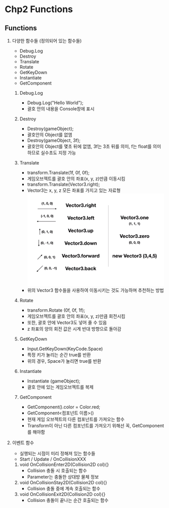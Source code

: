 ﻿# Chp2 Functions

## Functions

1. 다양한 함수들 (정의되어 있는 함수들)
		
	* Debug.Log
	* Destroy
	* Translate
	* Rotate
	* GetKeyDown
	* Instantiate
	* GetComponent
	
	1. Debug.Log
		
		* Debug.Log("Hello World");
		* 괄호 안의 내용을 Console창에 표시 
	
	2. Destroy
		
		* Destroy(gameObject);
		* 괄호안의 Object를 없앰
		* Destroy(gameObject, 3f);
		* 괄호안의 Object를 몇초 뒤에 없앰, 3f는 3초 뒤를 의미, f는 float를 의미하므로 실수초도 지정 가능
	
	3. Translate	
		
		* transform.Translate(1f, 0f, 0f);
		* 게임오브젝트를 괄호 안의 좌표(x, y, z)만큼 이동시킴  
		* transform.Translate(Vector3.right);
		* Vector3는 x, y, z 모든 좌표를 가지고 있는 자료형
		 ![Vector3](images/Vector3.png)
		* 위의 Vector3 함수들을 사용하여 이동시키는 것도 가능하며 추천하는 방법 

	4. Rotate

		* transform.Rotate (0f, 0f, 1f);
		* 게임오브젝트를 괄호 안의 좌표(x, y, z)만큼 회전시킴
		* 또한, 괄호 안에 Vector3도 넣어 줄 수 있음
		* z 좌표의 양의 회전 값은 시계 반대 방향으로 돌아감

	5. GetKeyDown

		* Input.GetKeyDown(KeyCode.Space)
		* 특정 키가 눌리는 순간 true를 반환 
		* 위의 경우, Space가 눌리면 true를 반환

	6. Instantiate

		* Instantiate (gameObject);
		* 괄호 안에 있는 게임오브젝트를 복제 

	7. GetComponent

		* GetComponent<SpriteRenderer>().color = Color.red;
		* GetComponent<컴포넌트 이름>()
		* 현재 게임 오브젝트의 다른 컴포넌트를 가져오는 함수
		* Transform이 아닌 다른 컴포넌트를 가져오기 위해선 꼭, GetComponent를 해야함

2. 이벤트 함수

	* 실행되는 시점이 미리 정해져 있는 함수들
	* Start / Update / OnCollisionXXX
	
	1. void OnCollisionEnter2D(Collision2D col){}
		* Collision 충돌 시 호출되는 함수
		* Parameter는 충돌한 상대방 물체 정보
	2. void OnCollisionStay2D(Collision2D col){}
		* Collision 충돌 중에 계속 호출되는 함수
	3. void OnCollisionExit2D(Collision2D col){}
		* Collision 충돌이 끝나는 순간 호출되는 함수

